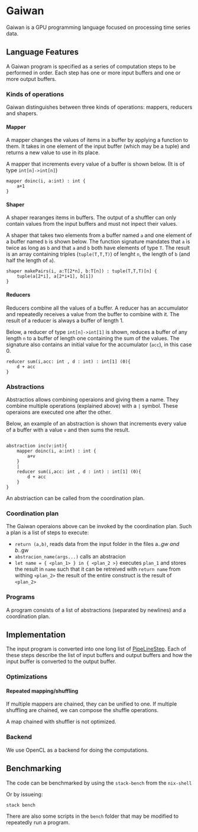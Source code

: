 # Gaiwan

Gaiwan is a GPU programming language focused on processing time series data.


## Language Features

A Gaiwan program is specified as a series of computation steps to be performed
in order. Each step has one or more input buffers and one or more output
buffers.

### Kinds of operations

Gaiwan distinguishes between three kinds of operations: mappers, reducers and shapers.

#### Mapper

A mapper changes the values of items in a buffer by applying a function to them.
It takes in one element of the input buffer (which may be a tuple) and returns a new value to use in its place.

A mapper that increments every value of a buffer is shown below. (It is of type `int[n]->int[n]`)

```
mapper doinc(i, a:int) : int {
    a+1
}
```

#### Shaper

A shaper rearanges items in buffers. The output of a shuffler can only contain
values from the input buffers and must not inpect their values.


A shaper that takes two elements from a buffer named `a` and one element of a buffer named `b` is shown below.
The function signature mandates that `a` is twice as long as `b` and that `a` and `b` both have elements of type `T`.
The result is an array containing triples (`tuple(T,T,T)`) of lenght `n`, the length of `b` (and half the length of `a`).

```
shaper makePairs(i, a:T[2*n], b:T[n]) : tuple(T,T,T)[n] {
    tuple(a[2*i], a[2*i+1], b[i])
}
```

#### Reducers

Reducers combine all the values of a buffer.
A reducer has an accumulator and repeatedly receives a value from the buffer to combine with it.
The result of a reducer is always a buffer of length 1.


Below, a reducer of type `int[n]->int[1]` is shown, reduces a buffer of any length `n` to a buffer of length one containing the sum of the values.
The signature also contains an initial value for the accumulator (`acc`), in this case 0.

```
reducer sum(i,acc: int , d : int) : int[1] (0){
    d + acc
}
```

### Abstractions

Abstractios allows combining operaions and giving them a name.
They combine multiple operations (explained above) with a `|` symbol.
These operaions are executed one after the other.


Below, an example of an abstraction is shown that increments every value of a buffer with a value `v` and then sums the result.
```

abstraction inc(v:int){
    mapper doinc(i, a:int) : int {
        a+v
    }
    |
    reducer sum(i,acc: int , d : int) : int[1] (0){
        d + acc
    }
}
```

An abstriaction can be called from the coordination plan.

### Coordination plan

The Gaiwan operaions above can be invoked by the coordination plan.
Such a plan is a list of steps to execute:

- `return (a,b)`, reads data from the input folder in the files a.*.gw and b.*.gw
- `abstracion_name(args...)` calls an abstracion
- `let name = { <plan_1> } in { <plan_2 >}` executes `plan_1` and stores the result in `name` such that it can be retreived with `return name` from withing `<plan_2>` the result of the entire construct is the result of `<plan_2>`

### Programs

A program consists of a list of abstractions (separated by newlines) and a coordination plan.

## Implementation

The input program is converted into one long list of
[PipeLineStep](src/Pipelining.hs). Each of these steps describe the list of
input buffers and output buffers and how the input buffer is converted to the
output buffer.

### Optimizations

#### Repeated mapping/shuffling

If multiple mappers are chained, they can be unified to one. If multiple
shuffling are chained, we can compose the shuffle operations.

A map chained with shuffler is not optimized.

### Backend

We use OpenCL as a backend for doing the computations.

## Benchmarking

The code can be benchmarked by using the `stack-bench` from the `nix-shell`

Or by issueing:

```bash
stack bench
```

There are also some scripts in the `bench` folder that may be modified to repeatedly run a program.
